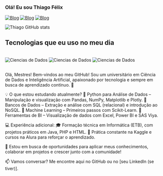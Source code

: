### Olá! Eu sou Thiago Félix 





[![Blog](https://img.shields.io/badge/Kaggle-20BEFF?style=for-the-badge&logo=Kaggle&logoColor=white)](https://www.kaggle.com/thiagoflix)
[![Blog](https://img.shields.io/badge/LinkedIn-0077B5?style=for-the-badge&logo=linkedin&logoColor=white)](https://www.linkedin.com/in/thiago-f%C3%A9lix-a231b3245/)
[![Blog](https://img.shields.io/badge/Medium-12100E?style=for-the-badge&logo=medium&logoColor=white)](https://medium.com/@felixthiago.tc)

![Thiago GitHub stats](https://github-readme-stats.vercel.app/api?username=FtcThiago&show_icons=true&theme=cobalt)

## Tecnologias que eu uso no meu dia

<div style="display: inline_block"><br/>
    <img align = "center" alt = "Ciencias de Dados" src="https://img.shields.io/badge/Python-3776AB?style=for-the-badge&logo=python&logoColor=white"/>
    <img align = "center" alt = "Ciencias de Dados" src="https://img.shields.io/badge/MySQL-00000F?style=for-the-badge&logo=mysql&logoColor=white"/>
    <img align = "center" alt = "Ciencias de Dados" src="https://img.shields.io/badge/SAS%20Viya-007ACC?style=for-the-badge&logo=databricks&logoColor=white"/>
    


</div><br/>

Olá, Mestres! Bem-vindos ao meu GitHub!
Sou um universitário em Ciência de Dados e Inteligência Artificial, apaixonado por tecnologia e sempre em busca de aprendizado contínuo. 🚀

💡 O que estou estudando atualmente?
📌 Python para Análise de Dados – Manipulação e visualização com Pandas, NumPy, Matplotlib e Plotly.
📌 Bancos de Dados – Extração e análise com SQL (relacional) e introdução ao NoSQL.
📌 Machine Learning – Primeiros passos com Scikit-Learn.
📌 Ferramentas de BI – Visualização de dados com Excel, Power BI e SAS Viya.

💻 Experiência adicional:
🎓 Formação técnica em Informática (ETB), com projetos práticos em Java, PHP e HTML.
🎯 Prática constante na Kaggle e cursos na Alura para reforçar o aprendizado.

🚀 Estou em busca de oportunidades para aplicar meus conhecimentos, colaborar em projetos e crescer junto com a comunidade!

📫 Vamos conversar? Me encontre aqui no GitHub ou no [seu LinkedIn (se tiver)].


